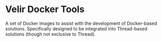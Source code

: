 # Velir Docker Tools

A set of Docker images to assist with the development of Docker-based solutions.  Specifically designed to be integrated into Thread-based solutions (though not exclusive to Thread).